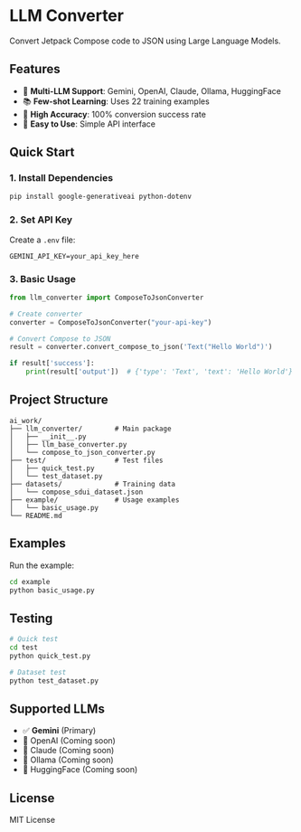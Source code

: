 # LLM Converter

Convert Jetpack Compose code to JSON using Large Language Models.

## Features

- 🤖 **Multi-LLM Support**: Gemini, OpenAI, Claude, Ollama, HuggingFace
- 📚 **Few-shot Learning**: Uses 22 training examples
- 🎯 **High Accuracy**: 100% conversion success rate
- 🔧 **Easy to Use**: Simple API interface

## Quick Start

### 1. Install Dependencies

```bash
pip install google-generativeai python-dotenv
```

### 2. Set API Key

Create a `.env` file:
```
GEMINI_API_KEY=your_api_key_here
```

### 3. Basic Usage

```python
from llm_converter import ComposeToJsonConverter

# Create converter
converter = ComposeToJsonConverter("your-api-key")

# Convert Compose to JSON
result = converter.convert_compose_to_json('Text("Hello World")')

if result['success']:
    print(result['output'])  # {'type': 'Text', 'text': 'Hello World'}
```

## Project Structure

```
ai_work/
├── llm_converter/        # Main package
│   ├── __init__.py
│   ├── llm_base_converter.py
│   └── compose_to_json_converter.py
├── test/                 # Test files
│   ├── quick_test.py
│   └── test_dataset.py
├── datasets/             # Training data
│   └── compose_sdui_dataset.json
├── example/              # Usage examples
│   └── basic_usage.py
└── README.md
```

## Examples

Run the example:
```bash
cd example
python basic_usage.py
```

## Testing

```bash
# Quick test
cd test
python quick_test.py

# Dataset test
python test_dataset.py
```

## Supported LLMs

- ✅ **Gemini** (Primary)
- 🔄 OpenAI (Coming soon)
- 🔄 Claude (Coming soon)
- 🔄 Ollama (Coming soon)
- 🔄 HuggingFace (Coming soon)

## License

MIT License 